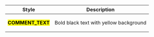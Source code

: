 |Style|Description|
|---|---|
|<p><span style="background-color:yellow;color:black;font-weight:bold">COMMENT_TEXT</span></p>|Bold black text with yellow background|
